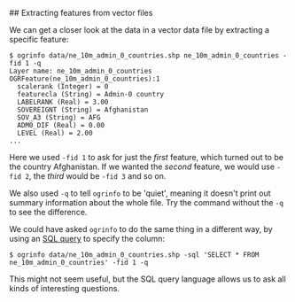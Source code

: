 ## Extracting features from vector files

We can get a closer look at the data in a vector data file by extracting a specific feature:

```
$ ogrinfo data/ne_10m_admin_0_countries.shp ne_10m_admin_0_countries -fid 1 -q
Layer name: ne_10m_admin_0_countries
OGRFeature(ne_10m_admin_0_countries):1
  scalerank (Integer) = 0
  featurecla (String) = Admin-0 country
  LABELRANK (Real) = 3.00
  SOVEREIGNT (String) = Afghanistan
  SOV_A3 (String) = AFG
  ADM0_DIF (Real) = 0.00
  LEVEL (Real) = 2.00
...
```

Here we used `-fid 1` to ask for just the *first* feature, which turned out to be the country Afghanistan. If we wanted the *second* feature, we would use `-fid 2`, the *third* would be `-fid 3` and so on.

We also used `-q` to tell `ogrinfo` to be 'quiet', meaning it doesn't print out summary information about the whole file. Try the command without the `-q` to see the difference.

We could have asked `ogrinfo` to do the same thing in a different way, by using an [SQL query](https://www.codecademy.com/learn/learn-sql) to specify the column:

```
$ ogrinfo data/ne_10m_admin_0_countries.shp -sql 'SELECT * FROM ne_10m_admin_0_countries' -fid 1 -q
```

This might not seem useful, but the SQL query language allows us to ask all kinds of interesting questions.
